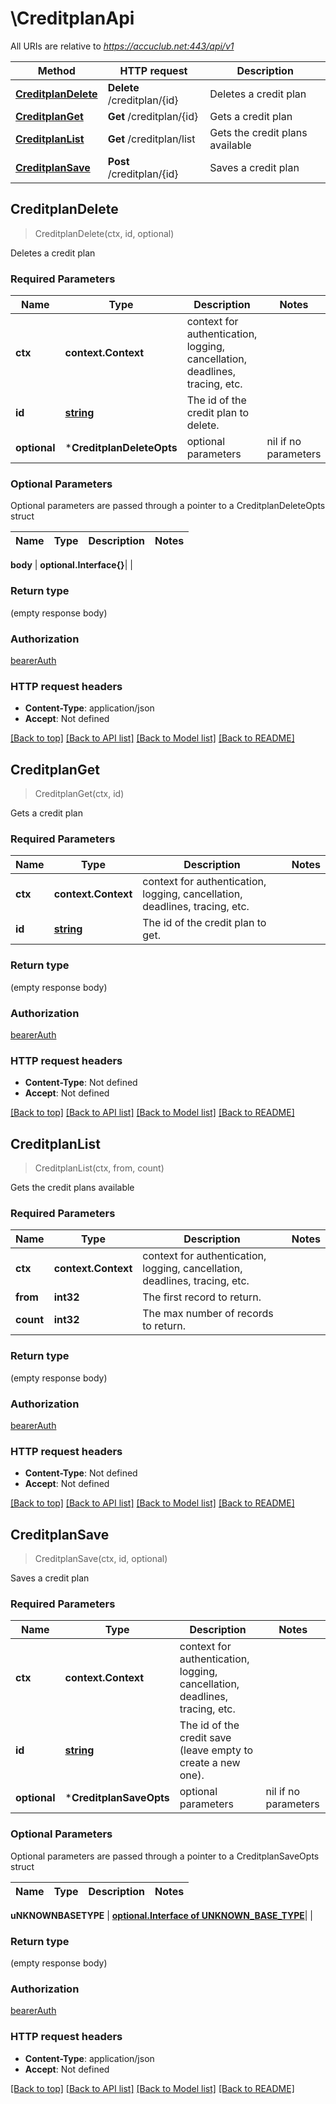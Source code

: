# \CreditplanApi

All URIs are relative to *https://accuclub.net:443/api/v1*

Method | HTTP request | Description
------------- | ------------- | -------------
[**CreditplanDelete**](CreditplanApi.md#CreditplanDelete) | **Delete** /creditplan/{id} | Deletes a credit plan
[**CreditplanGet**](CreditplanApi.md#CreditplanGet) | **Get** /creditplan/{id} | Gets a credit plan
[**CreditplanList**](CreditplanApi.md#CreditplanList) | **Get** /creditplan/list | Gets the credit plans available
[**CreditplanSave**](CreditplanApi.md#CreditplanSave) | **Post** /creditplan/{id} | Saves a credit plan



## CreditplanDelete

> CreditplanDelete(ctx, id, optional)

Deletes a credit plan

### Required Parameters


Name | Type | Description  | Notes
------------- | ------------- | ------------- | -------------
**ctx** | **context.Context** | context for authentication, logging, cancellation, deadlines, tracing, etc.
**id** | [**string**](.md)| The id of the credit plan to delete. | 
 **optional** | ***CreditplanDeleteOpts** | optional parameters | nil if no parameters

### Optional Parameters

Optional parameters are passed through a pointer to a CreditplanDeleteOpts struct


Name | Type | Description  | Notes
------------- | ------------- | ------------- | -------------

 **body** | **optional.Interface{}**|  | 

### Return type

 (empty response body)

### Authorization

[bearerAuth](../README.md#bearerAuth)

### HTTP request headers

- **Content-Type**: application/json
- **Accept**: Not defined

[[Back to top]](#) [[Back to API list]](../README.md#documentation-for-api-endpoints)
[[Back to Model list]](../README.md#documentation-for-models)
[[Back to README]](../README.md)


## CreditplanGet

> CreditplanGet(ctx, id)

Gets a credit plan

### Required Parameters


Name | Type | Description  | Notes
------------- | ------------- | ------------- | -------------
**ctx** | **context.Context** | context for authentication, logging, cancellation, deadlines, tracing, etc.
**id** | [**string**](.md)| The id of the credit plan to get. | 

### Return type

 (empty response body)

### Authorization

[bearerAuth](../README.md#bearerAuth)

### HTTP request headers

- **Content-Type**: Not defined
- **Accept**: Not defined

[[Back to top]](#) [[Back to API list]](../README.md#documentation-for-api-endpoints)
[[Back to Model list]](../README.md#documentation-for-models)
[[Back to README]](../README.md)


## CreditplanList

> CreditplanList(ctx, from, count)

Gets the credit plans available

### Required Parameters


Name | Type | Description  | Notes
------------- | ------------- | ------------- | -------------
**ctx** | **context.Context** | context for authentication, logging, cancellation, deadlines, tracing, etc.
**from** | **int32**| The first record to return. | 
**count** | **int32**| The max number of records to return. | 

### Return type

 (empty response body)

### Authorization

[bearerAuth](../README.md#bearerAuth)

### HTTP request headers

- **Content-Type**: Not defined
- **Accept**: Not defined

[[Back to top]](#) [[Back to API list]](../README.md#documentation-for-api-endpoints)
[[Back to Model list]](../README.md#documentation-for-models)
[[Back to README]](../README.md)


## CreditplanSave

> CreditplanSave(ctx, id, optional)

Saves a credit plan

### Required Parameters


Name | Type | Description  | Notes
------------- | ------------- | ------------- | -------------
**ctx** | **context.Context** | context for authentication, logging, cancellation, deadlines, tracing, etc.
**id** | [**string**](.md)| The id of the credit save (leave empty to create a new one). | 
 **optional** | ***CreditplanSaveOpts** | optional parameters | nil if no parameters

### Optional Parameters

Optional parameters are passed through a pointer to a CreditplanSaveOpts struct


Name | Type | Description  | Notes
------------- | ------------- | ------------- | -------------

 **uNKNOWNBASETYPE** | [**optional.Interface of UNKNOWN_BASE_TYPE**](UNKNOWN_BASE_TYPE.md)|  | 

### Return type

 (empty response body)

### Authorization

[bearerAuth](../README.md#bearerAuth)

### HTTP request headers

- **Content-Type**: application/json
- **Accept**: Not defined

[[Back to top]](#) [[Back to API list]](../README.md#documentation-for-api-endpoints)
[[Back to Model list]](../README.md#documentation-for-models)
[[Back to README]](../README.md)

